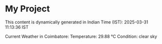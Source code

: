 # My Project

This content is dynamically generated in Indian Time (IST): 2025-03-31 11:13:36 IST


Current Weather in Coimbatore:
Temperature: 29.88 °C
Condition: clear sky
